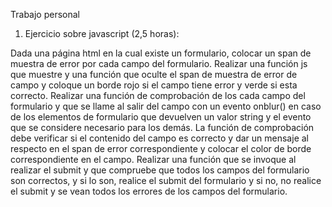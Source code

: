 Trabajo personal 


1) Ejercicio sobre javascript (2,5 horas):

Dada una página html en la cual existe un formulario, colocar un span de muestra de error por cada campo del formulario. Realizar una función js que muestre y una función que oculte el span de muestra de error de campo y coloque un borde rojo si el campo tiene error y verde si esta correcto. Realizar una función de comprobación de los cada campo del formulario y que se llame al salir del campo con un evento onblur() en caso de los elementos de formulario que devuelven un valor string y el evento que se considere necesario para los demás. La función de comprobación debe verificar si el contenido del campo es correcto y dar un mensaje al respecto en el span de error correspondiente y colocar el color de borde correspondiente en el campo. Realizar una función que se invoque al realizar el submit y que compruebe que todos los campos del formulario son correctos, y si lo son, realice el submit del formulario y si no, no realice el submit y se vean todos los errores de los campos del formulario.


